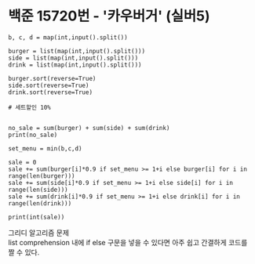 # 백준 15720번 - '카우버거' (실버5)

```
b, c, d = map(int,input().split())

burger = list(map(int,input().split()))
side = list(map(int,input().split()))
drink = list(map(int,input().split()))

burger.sort(reverse=True)
side.sort(reverse=True)
drink.sort(reverse=True)

# 세트할인 10%


no_sale = sum(burger) + sum(side) + sum(drink)
print(no_sale)

set_menu = min(b,c,d)

sale = 0
sale += sum(burger[i]*0.9 if set_menu >= 1+i else burger[i] for i in range(len(burger)))
sale += sum(side[i]*0.9 if set_menu >= 1+i else side[i] for i in range(len(side)))
sale += sum(drink[i]*0.9 if set_menu >= 1+i else drink[i] for i in range(len(drink)))

print(int(sale))
```

그리디 알고리즘 문제  
list comprehension 내에 if else 구문을 넣을 수 있다면
아주 쉽고 간결하게 코드를 짤 수 있다.  